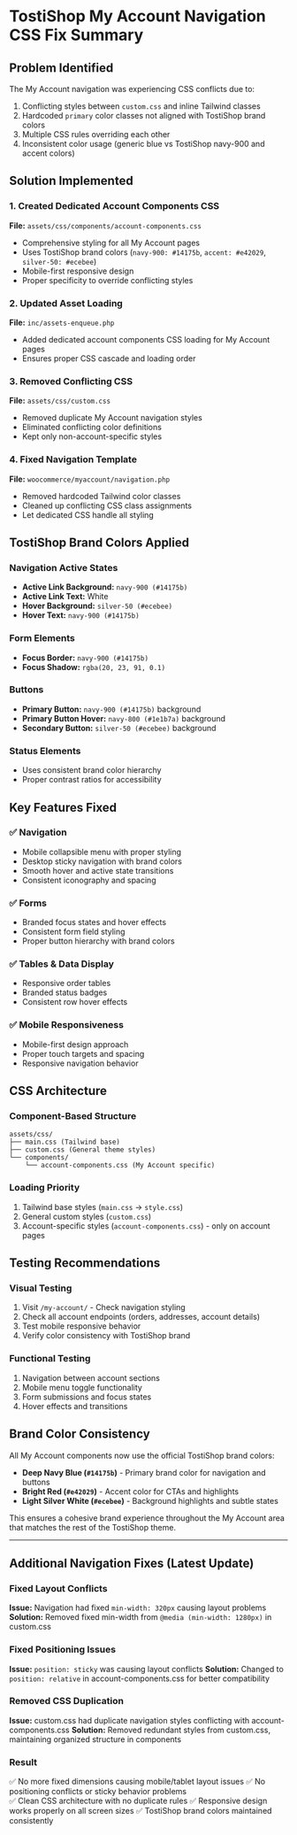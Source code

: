 # TostiShop My Account Navigation CSS Fix Summary

## Problem Identified
The My Account navigation was experiencing CSS conflicts due to:
1. Conflicting styles between `custom.css` and inline Tailwind classes
2. Hardcoded `primary` color classes not aligned with TostiShop brand colors
3. Multiple CSS rules overriding each other
4. Inconsistent color usage (generic blue vs TostiShop navy-900 and accent colors)

## Solution Implemented

### 1. Created Dedicated Account Components CSS
**File:** `assets/css/components/account-components.css`
- Comprehensive styling for all My Account pages
- Uses TostiShop brand colors (`navy-900: #14175b`, `accent: #e42029`, `silver-50: #ecebee`)
- Mobile-first responsive design
- Proper specificity to override conflicting styles

### 2. Updated Asset Loading
**File:** `inc/assets-enqueue.php`
- Added dedicated account components CSS loading for My Account pages
- Ensures proper CSS cascade and loading order

### 3. Removed Conflicting CSS
**File:** `assets/css/custom.css`
- Removed duplicate My Account navigation styles
- Eliminated conflicting color definitions
- Kept only non-account-specific styles

### 4. Fixed Navigation Template
**File:** `woocommerce/myaccount/navigation.php`
- Removed hardcoded Tailwind color classes
- Cleaned up conflicting CSS class assignments
- Let dedicated CSS handle all styling

## TostiShop Brand Colors Applied

### Navigation Active States
- **Active Link Background:** `navy-900 (#14175b)`
- **Active Link Text:** White
- **Hover Background:** `silver-50 (#ecebee)`
- **Hover Text:** `navy-900 (#14175b)`

### Form Elements
- **Focus Border:** `navy-900 (#14175b)`
- **Focus Shadow:** `rgba(20, 23, 91, 0.1)`

### Buttons
- **Primary Button:** `navy-900 (#14175b)` background
- **Primary Button Hover:** `navy-800 (#1e1b7a)` background
- **Secondary Button:** `silver-50 (#ecebee)` background

### Status Elements
- Uses consistent brand color hierarchy
- Proper contrast ratios for accessibility

## Key Features Fixed

### ✅ Navigation
- Mobile collapsible menu with proper styling
- Desktop sticky navigation with brand colors
- Smooth hover and active state transitions
- Consistent iconography and spacing

### ✅ Forms
- Branded focus states and hover effects
- Consistent form field styling
- Proper button hierarchy with brand colors

### ✅ Tables & Data Display
- Responsive order tables
- Branded status badges
- Consistent row hover effects

### ✅ Mobile Responsiveness
- Mobile-first design approach
- Proper touch targets and spacing
- Responsive navigation behavior

## CSS Architecture

### Component-Based Structure
```
assets/css/
├── main.css (Tailwind base)
├── custom.css (General theme styles)
└── components/
    └── account-components.css (My Account specific)
```

### Loading Priority
1. Tailwind base styles (`main.css` → `style.css`)
2. General custom styles (`custom.css`)
3. Account-specific styles (`account-components.css`) - only on account pages

## Testing Recommendations

### Visual Testing
1. Visit `/my-account/` - Check navigation styling
2. Check all account endpoints (orders, addresses, account details)
3. Test mobile responsive behavior
4. Verify color consistency with TostiShop brand

### Functional Testing
1. Navigation between account sections
2. Mobile menu toggle functionality
3. Form submissions and focus states
4. Hover effects and transitions

## Brand Color Consistency

All My Account components now use the official TostiShop brand colors:
- **Deep Navy Blue (`#14175b`)** - Primary brand color for navigation and buttons
- **Bright Red (`#e42029`)** - Accent color for CTAs and highlights
- **Light Silver White (`#ecebee`)** - Background highlights and subtle states

This ensures a cohesive brand experience throughout the My Account area that matches the rest of the TostiShop theme.

---

## Additional Navigation Fixes (Latest Update)

### Fixed Layout Conflicts
**Issue:** Navigation had fixed `min-width: 320px` causing layout problems
**Solution:** Removed fixed min-width from `@media (min-width: 1280px)` in custom.css

### Fixed Positioning Issues  
**Issue:** `position: sticky` was causing layout conflicts
**Solution:** Changed to `position: relative` in account-components.css for better compatibility

### Removed CSS Duplication
**Issue:** custom.css had duplicate navigation styles conflicting with account-components.css
**Solution:** Removed redundant styles from custom.css, maintaining organized structure in components

### Result
✅ No more fixed dimensions causing mobile/tablet layout issues
✅ No positioning conflicts or sticky behavior problems  
✅ Clean CSS architecture with no duplicate rules
✅ Responsive design works properly on all screen sizes
✅ TostiShop brand colors maintained consistently
